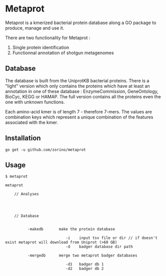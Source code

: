 # Metaprot


Metaprot is a kmerized bacterial protein database along a GO package to produce, manage and use it.

There are two functionality for Metaprot :

1. Single protein identification
2. Functionnal annotation of shotgun metagenomes


## Database

The database is built from the UniprotKB bacterial proteins.
There is a "light" version which only contains the proteins which have at least
an annotation in one of these database : EnzymeCommission, GeneOntology, BioCyc,
KEGG or HAMAP. The full version contains all the proteins even the one with
unknown functions. 

Each amino-acid kmer is of length 7 - therefore 7-mers.
The values are combination keys which represent a unique combination of the
features associated with the kmer.

## Installation

``` shell
go get -u github.com/zorino/metaprot
```


## Usage

``` shell
$ metaprot

metaprot

    // Analyses




    // Database
   

          -makedb       make the protein database

                           -i    input tsv file or dir // if doesn't exist metaprot will download from Uniprot (>60 GB)
                           -d    badger database dir path

          -mergedb      merge two metaprot badger databases

                           -d1   badger db 1
                           -d2   badger db 2

```
